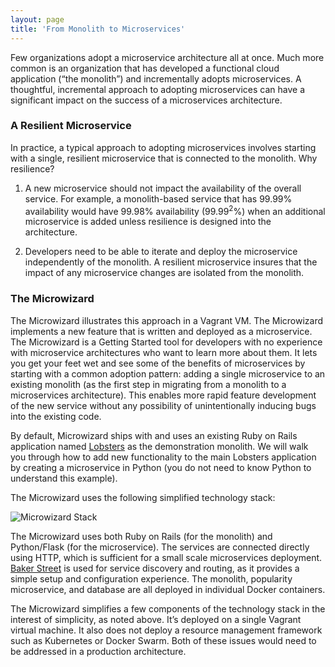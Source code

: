 ```yaml
---
layout: page
title: 'From Monolith to Microservices'
---
```

Few organizations adopt a microservice architecture all at once. Much more common is an organization that has developed a functional cloud application (“the monolith”) and incrementally adopts microservices. A thoughtful, incremental approach to adopting microservices can have a significant impact on the success of a microservices architecture.

### A Resilient Microservice

In practice, a typical approach to adopting microservices involves starting with a single, resilient microservice that is connected to the monolith. Why resilience?

1. A new microservice should not impact the availability of the overall service. For example, a monolith-based service that has 99.99% availability would have 99.98% availability (99.99<sup>2</sup>%) when an additional microservice is added unless resilience is designed into the architecture.

2. Developers need to be able to iterate and deploy the microservice independently of the monolith. A resilient microservice insures that the impact of any microservice changes are isolated from the monolith.

### The Microwizard

The Microwizard illustrates this approach in a Vagrant VM. The Microwizard implements a new feature that is written and deployed as a microservice. The Microwizard is a Getting Started tool for developers with no experience with microservice architectures who want to learn more about them. It lets you get your feet wet and see some of the benefits of microservices by starting with a common adoption pattern: adding a single microservice to an existing monolith (as the first step in migrating from a monolith to a microservices architecture). This enables more rapid feature development of the new service without any possibility of unintentionally inducing bugs into the existing code.

By default, Microwizard ships with and uses an existing Ruby on Rails application named <a href="https://github.com/jcs/lobsters">Lobsters</a> as the demonstration monolith. We will walk you through how to add new functionality to the main Lobsters application by creating a microservice in Python (you do not need to know Python to understand this example).

The Microwizard uses the following simplified technology stack:

![Microwizard Stack]({{site.baseurl}}/images/microwizard.png)

The Microwizard uses both Ruby on Rails (for the monolith) and Python/Flask (for the microservice). The services are connected directly using HTTP, which is sufficient for a small scale microservices deployment. <a href="http://bakerstreet.io">Baker Street</a> is used for service discovery and routing, as it provides a simple setup and configuration experience. The monolith, popularity microservice, and database are all deployed in individual Docker containers.

The Microwizard simplifies a few components of the technology stack in the interest of simplicity, as noted above. It’s deployed on a single Vagrant virtual machine. It also does not deploy a resource management framework such as Kubernetes or Docker Swarm. Both of these issues would need to be addressed in a production architecture.
